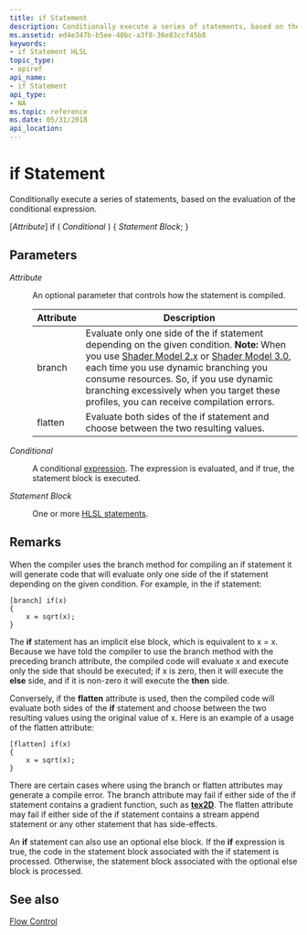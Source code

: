 ```yaml
---
title: if Statement
description: Conditionally execute a series of statements, based on the evaluation of the conditional expression.
ms.assetid: ed4e347b-b5ee-40bc-a3f8-36e83ccf45b8
keywords:
- if Statement HLSL
topic_type:
- apiref
api_name:
- if Statement
api_type:
- NA
ms.topic: reference
ms.date: 05/31/2018
api_location: 
---
```


# if Statement

Conditionally execute a series of statements, based on the evaluation of the conditional expression.

\[*Attribute*\] if ( *Conditional* ) {   *Statement Block*; }



 

## Parameters

<dl> <dt>

<span id="Attribute"></span><span id="attribute"></span><span id="ATTRIBUTE"></span>*Attribute*
</dt> <dd>

An optional parameter that controls how the statement is compiled.




| Attribute | Description | 
|-----------|-------------|
| branch | Evaluate only one side of the if statement depending on the given condition. **Note:** When you use [Shader Model 2.x](dx-graphics-hlsl-sm2.md) or [Shader Model 3.0](dx-graphics-hlsl-sm3.md), each time you use dynamic branching you consume resources. So, if you use dynamic branching excessively when you target these profiles, you can receive compilation errors.<br> | 
| flatten | Evaluate both sides of the if statement and choose between the two resulting values. | 




 

</dd> <dt>

<span id="Conditional"></span><span id="conditional"></span><span id="CONDITIONAL"></span>*Conditional*
</dt> <dd>

A conditional [expression](dx-graphics-hlsl-expressions.md). The expression is evaluated, and if true, the statement block is executed.

</dd> <dt>

<span id="Statement_Block"></span><span id="statement_block"></span><span id="STATEMENT_BLOCK"></span>*Statement Block*
</dt> <dd>

One or more [HLSL statements](dx-graphics-hlsl-statement-blocks.md).

</dd> </dl>

## Remarks

When the compiler uses the branch method for compiling an if statement it will generate code that will evaluate only one side of the if statement depending on the given condition. For example, in the if statement:


```
[branch] if(x)
{
    x = sqrt(x);
}
```



The **if** statement has an implicit else block, which is equivalent to x = x. Because we have told the compiler to use the branch method with the preceding branch attribute, the compiled code will evaluate x and execute only the side that should be executed; if x is zero, then it will execute the **else** side, and if it is non-zero it will execute the **then** side.

Conversely, if the **flatten** attribute is used, then the compiled code will evaluate both sides of the **if** statement and choose between the two resulting values using the original value of x. Here is an example of a usage of the flatten attribute:


```
[flatten] if(x)
{
    x = sqrt(x);
}
```



There are certain cases where using the branch or flatten attributes may generate a compile error. The branch attribute may fail if either side of the if statement contains a gradient function, such as [**tex2D**](dx-graphics-hlsl-tex2d.md). The flatten attribute may fail if either side of the if statement contains a stream append statement or any other statement that has side-effects.

An **if** statement can also use an optional else block. If the **if** expression is true, the code in the statement block associated with the if statement is processed. Otherwise, the statement block associated with the optional else block is processed.

## See also

<dl> <dt>

[Flow Control](dx-graphics-hlsl-flow-control.md)
</dt> </dl>

 

 






